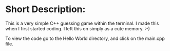# Short Description:
This is a very simple C++ guessing game within the terminal. I made this when I first started coding. I left this on simply as a cute memory. :-)

To view the code go to the Hello World directory, and click on the main.cpp file.
